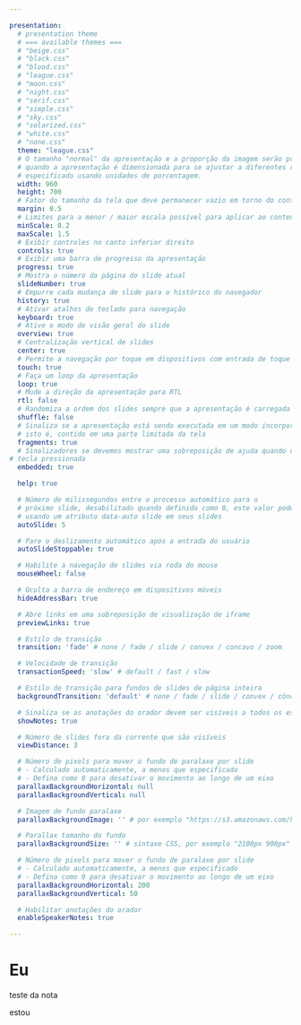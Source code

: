 ```yaml
---

presentation:
  # presentation theme
  # === available themes ===
  # "beige.css"
  # "black.css"
  # "blood.css"
  # "league.css"
  # "moon.css"
  # "night.css"
  # "serif.css"
  # "simple.css"
  # "sky.css"
  # "solarized.css"
  # "white.css"
  # "none.css"
  theme: "league.css"
  # O tamanho "normal" da apresentação e a proporção da imagem serão preservados
  # quando a apresentação é dimensionada para se ajustar a diferentes resoluções. Pode ser
  # especificado usando unidades de porcentagem.
  width: 960
  height: 700
  # Fator do tamanho da tela que deve permanecer vazio em torno do conteúdo
  margin: 0.5
  # Limites para a menor / maior escala possível para aplicar ao conteúdo
  minScale: 0.2
  maxScale: 1.5
  # Exibir controles no canto inferior direito
  controls: true
  # Exibir uma barra de progresso da apresentação
  progress: true
  # Mostra o número da página do slide atual
  slideNumber: true
  # Empurre cada mudança de slide para o histórico do navegador
  history: true
  # Ativar atalhos de teclado para navegação
  keyboard: true
  # Ative o modo de visão geral do slide
  overview: true
  # Centralização vertical de slides
  center: true
  # Permite a navegação por toque em dispositivos com entrada de toque
  touch: true
  # Faça um loop da apresentação
  loop: true
  # Mude a direção da apresentação para RTL
  rtl: false
  # Randomiza a ordem dos slides sempre que a apresentação é carregada
  shuffle: false
  # Sinaliza se a apresentação está sendo executada em um modo incorporado,
  # isto é, contido em uma parte limitada da tela
  fragments: true
  # Sinalizadores se devemos mostrar uma sobreposição de ajuda quando o ponto de interrogação
# tecla pressionada
  embedded: true

  help: true

  # Número de milissegundos entre o processo automático para o
  # próximo slide, desabilitado quando definido como 0, este valor pode ser substituído
  # usando um atributo data-auto slide em seus slides
  autoSlide: 5

  # Pare o deslizamento automático após a entrada do usuário
  autoSlideStoppable: true

  # Habilite a navegação de slides via roda do mouse
  mouseWheel: false

  # Oculta a barra de endereço em dispositivos móveis
  hideAddressBar: true

  # Abre links em uma sobreposição de visualização de iframe
  previewLinks: true

  # Estilo de transição
  transition: 'fade' # none / fade / slide / convex / concavo / zoom

  # Velocidade de transição
  transactionSpeed: 'slow' # default / fast / slow

  # Estilo de transição para fundos de slides de página inteira
  backgroundTransition: 'default' # none / fade / slide / convex / côncavo / zoom

  # Sinaliza se as anotações do orador devem ser visíveis a todos os espectadores
  showNotes: true

  # Número de slides fora da corrente que são visíveis
  viewDistance: 3

  # Número de pixels para mover o fundo de paralaxe por slide
  # - Calculado automaticamente, a menos que especificado
  # - Defina como 0 para desativar o movimento ao longo de um eixo
  parallaxBackgroundHorizontal: null
  parallaxBackgroundVertical: null

  # Imagem de fundo paralaxe
  parallaxBackgroundImage: '' # por exemplo "https://s3.amazonaws.com/hakim-static/reveal-js/reveal-parallax-1.jpg"

  # Parallax tamanho do fundo
  parallaxBackgroundSize: '' # sintaxe CSS, por exemplo "2100px 900px" - atualmente, apenas pixels são suportados (não use% ou automático)

  # Número de pixels para mover o fundo de paralaxe por slide
  # - Calculado automaticamente, a menos que especificado
  # - Defina como 0 para desativar o movimento ao longo de um eixo
  parallaxBackgroundHorizontal: 200
  parallaxBackgroundVertical: 50

  # Habilitar anotações do orador
  enableSpeakerNotes: true

---
```


<!-- slide  -->
# Eu
<!-- slide  -->
teste da nota
<!-- slide vertical=true -->
estou
